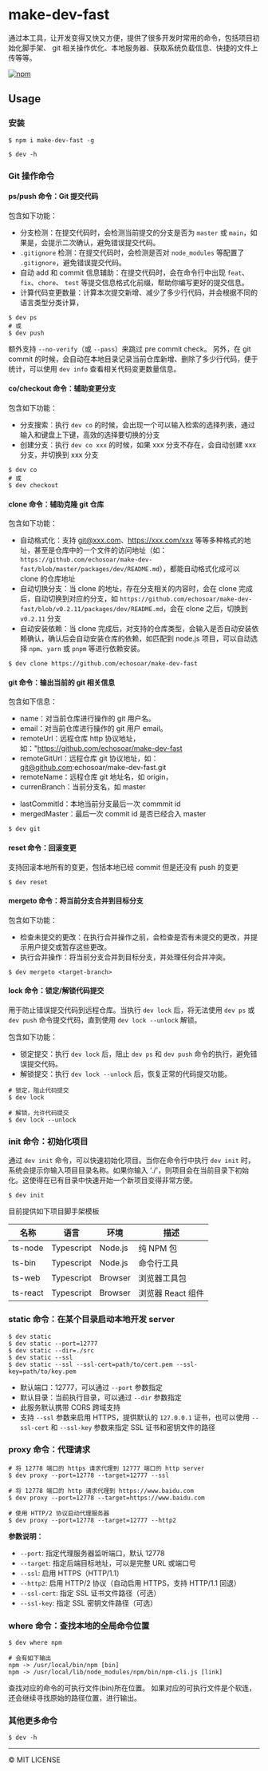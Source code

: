 # make-dev-fast

通过本工具，让开发变得又快又方便，提供了很多开发时常用的命令，包括项目初始化脚手架、 git 相关操作优化、本地服务器、获取系统负载信息、快捷的文件上传等等。

[![npm](https://img.shields.io/npm/v/make-dev-fast.svg?style=flat)](https://www.npmjs.org/package/make-dev-fast)
<br />

## Usage
### 安装
```shell
$ npm i make-dev-fast -g

$ dev -h
```


### Git 操作命令

#### ps/push 命令：Git 提交代码

包含如下功能：
+ 分支检测：在提交代码时，会检测当前提交的分支是否为 `master` 或 `main`，如果是，会提示二次确认，避免错误提交代码。
+ `.gitignore` 检测：在提交代码时，会检测是否对 `node_modules` 等配置了 `.gitignore`，避免错误提交代码。
+ 自动 add 和 commit 信息辅助：在提交代码时，会在命令行中出现 `feat`、`fix`、`chore`、 `test` 等提交信息格式化前缀，帮助你编写更好的提交信息。
+ 计算代码变更数量：计算本次提交新增、减少了多少行代码，并会根据不同的语言类型分类计算，

```shell
$ dev ps
# 或
$ dev push
```

额外支持 `--no-verify`（或 `--pass`）来跳过 pre commit check。
另外，在 git commit 的时候，会自动在本地目录记录当前仓库新增、删除了多少行代码，便于统计，可以使用 `dev info` 查看相关代码变更数量信息。

#### co/checkout 命令：辅助变更分支

包含如下功能：
+ 分支搜索：执行 `dev co` 的时候，会出现一个可以输入检索的选择列表，通过输入和键盘上下键，高效的选择要切换的分支
+ 创建分支：执行 `dev co xxx` 的时候，如果 xxx 分支不存在，会自动创建 xxx 分支，并切换到 xxx 分支

```shell
$ dev co
# 或
$ dev checkout
```

#### clone 命令：辅助克隆 git 仓库

包含如下功能：
+ 自动格式化：支持 git@xxx.com、https://xxx.com/xxx 等等多种格式的地址，甚至是仓库中的一个文件的访问地址（如：`https://github.com/echosoar/make-dev-fast/blob/master/packages/dev/README.md`），都能自动格式化成可以 clone 的仓库地址
+ 自动切换分支：当 clone 的地址，存在分支相关的内容时，会在 clone 完成后，自动切换到对应的分支，如 `https://github.com/echosoar/make-dev-fast/blob/v0.2.11/packages/dev/README.md`，会在 clone 之后，切换到 `v0.2.11` 分支
+ 自动安装依赖：当 clone 完成后，对支持的仓库类型，会输入是否自动安装依赖确认，确认后会自动安装仓库的依赖，如匹配到 node.js 项目，可以自动选择 `npm`、`yarn` 或 `pnpm` 等进行依赖安装。

```shell
$ dev clone https://github.com/echosoar/make-dev-fast
```

#### git 命令：输出当前的 git 相关信息

包含如下信息：
+ name：对当前仓库进行操作的 git 用户名。
+ email：对当前仓库进行操作的 git 用户 email。
+ remoteUrl：远程仓库 http 协议地址，如："https://github.com/echosoar/make-dev-fast
+ remoteGitUrl：远程仓库 git 协议地址，如：git@github.com:echosoar/make-dev-fast.git
+ remoteName：远程仓库 git 地址名，如 origin，
+ currenBranch：当前分支名，如 master
* lastCommitId：本地当前分支最后一次 commmit id
* mergedMaster：最后一次 commit id 是否已经合入 master

```shell
$ dev git
```


#### reset 命令：回滚变更

支持回滚本地所有的变更，包括本地已经 commit 但是还没有 push 的变更

```shell
$ dev reset
```

#### mergeto 命令：将当前分支合并到目标分支

包含如下功能：
+ 检查未提交的更改：在执行合并操作之前，会检查是否有未提交的更改，并提示用户提交或暂存这些更改。
+ 执行合并操作：将当前分支合并到目标分支，并处理任何合并冲突。

```shell
$ dev mergeto <target-branch>
```

#### lock 命令：锁定/解锁代码提交

用于防止错误提交代码到远程仓库。当执行 `dev lock` 后，将无法使用 `dev ps` 或 `dev push` 命令提交代码，直到使用 `dev lock --unlock` 解锁。

包含如下功能：
+ 锁定提交：执行 `dev lock` 后，阻止 `dev ps` 和 `dev push` 命令的执行，避免错误提交代码。
+ 解锁提交：执行 `dev lock --unlock` 后，恢复正常的代码提交功能。

```shell
# 锁定，阻止代码提交
$ dev lock

# 解锁，允许代码提交
$ dev lock --unlock
```

### init 命令：初始化项目

通过 `dev init` 命令，可以快速初始化项目。当你在命令行中执行 `dev init` 时，系统会提示你输入项目目录名称。如果你输入 './'，则项目会在当前目录下初始化。这使得在已有目录中快速开始一个新项目变得非常方便。

```shell
$ dev init
```

目前提供如下项目脚手架模板


|名称|语言|环境| 描述 |
|---|---|---|---|
|ts-node| Typescript | Node.js | 纯 NPM 包 |
|ts-bin| Typescript | Node.js | 命令行工具 |
|ts-web| Typescript | Browser | 浏览器工具包 |
|ts-react| Typescript | Browser | 浏览器 React 组件 |


### static 命令：在某个目录启动本地开发 server
```shell
$ dev static
$ dev static --port=12777
$ dev static --dir=./src
$ dev static --ssl
$ dev static --ssl --ssl-cert=path/to/cert.pem --ssl-key=path/to/key.pem
```
* 默认端口：12777，可以通过 `--port` 参数指定
* 默认目录：当前执行目录，可以通过 `--dir` 参数指定
* 此服务默认携带 CORS 跨域支持
* 支持 `--ssl` 参数来启用 HTTPS，提供默认的 `127.0.0.1` 证书，也可以使用 `--ssl-cert` 和 `--ssl-key` 参数来指定 SSL 证书和密钥文件的路径


### proxy 命令：代理请求
```shell
# 将 12778 端口的 https 请求代理到 12777 端口的 http server
$ dev proxy --port=12778 --target=12777 --ssl

# 将 12778 端口的 http 请求代理到 https://www.baidu.com
$ dev proxy --port=12778 --target=https://www.baidu.com

# 使用 HTTP/2 协议启动代理服务器
$ dev proxy --port=12778 --target=12777 --http2

```

**参数说明：**
* `--port`: 指定代理服务器监听端口，默认 12778
* `--target`: 指定后端目标地址，可以是完整 URL 或端口号
* `--ssl`: 启用 HTTPS（HTTP/1.1）
* `--http2`: 启用 HTTP/2 协议（自动启用 HTTPS，支持 HTTP/1.1 回退）
* `--ssl-cert`: 指定 SSL 证书文件路径（可选）
* `--ssl-key`: 指定 SSL 密钥文件路径（可选）



### where 命令：查找本地的全局命令位置
```shell
$ dev where npm

# 会有如下输出
npm -> /usr/local/bin/npm [bin]
npm -> /usr/local/lib/node_modules/npm/bin/npm-cli.js [link]
```

查找对应的命令的可执行文件(bin)所在位置。
如果对应的可执行文件是个软连，还会继续寻找原始的路径位置，进行输出。



### 其他更多命令
```shell
$ dev -h
```
---
© MIT LICENSE 
